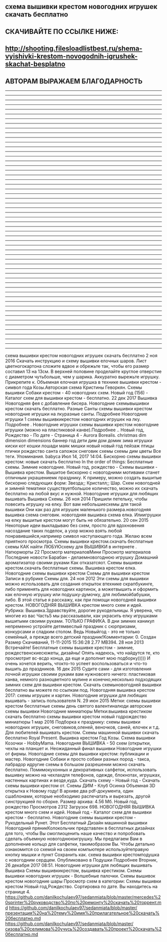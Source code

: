 схема вышивки крестом новогодних игрушек скачать бесплатно
--------------------------------------------------
СКАЧИВАЙТЕ ПО ССЫЛКЕ НИЖЕ:
--------------------------------------------------
http://shooting.filesloadlistbest.ru/shema-vyishivki-krestom-novogodnih-igrushek-skachat-besplatno
--------------------------------------------------
АВТОРАМ ВЫРАЖАЕМ БЛАГОДАРНОСТЬ
--------------------------------------------------
--------------------------------------------------
--------------------------------------------------
--------------------------------------------------
--------------------------------------------------
--------------------------------------------------
--------------------------------------------------
--------------------------------------------------
--------------------------------------------------
--------------------------------------------------
--------------------------------------------------
--------------------------------------------------
--------------------------------------------------
--------------------------------------------------
--------------------------------------------------
--------------------------------------------------
--------------------------------------------------
--------------------------------------------------
--------------------------------------------------
--------------------------------------------------
--------------------------------------------------
--------------------------------------------------
--------------------------------------------------
--------------------------------------------------
--------------------------------------------------
--------------------------------------------------
--------------------------------------------------
--------------------------------------------------
--------------------------------------------------
--------------------------------------------------
--------------------------------------------------
--------------------------------------------------
--------------------------------------------------
--------------------------------------------------
--------------------------------------------------
--------------------------------------------------
--------------------------------------------------
--------------------------------------------------
--------------------------------------------------
--------------------------------------------------
--------------------------------------------------
--------------------------------------------------
--------------------------------------------------
--------------------------------------------------
--------------------------------------------------
--------------------------------------------------
--------------------------------------------------
--------------------------------------------------
--------------------------------------------------
--------------------------------------------------
--------------------------------------------------
--------------------------------------------------
--------------------------------------------------
--------------------------------------------------
--------------------------------------------------
--------------------------------------------------
--------------------------------------------------
схема вышивки крестом новогодних игрушек скачать бесплатно 2 ноя 2016  Скачать инструкцию и схему вышивки елочных шаров. Лист цветногокартона сложите вдвое и обрежьте так, чтобы его размер составил 13 на 13см. В верхней половине проделайте круглое отверстие с диаметром чутьбольше, чем у шарика. Аккуратно вырежьте игрушку. Прикрепите к. Объемная елочная игрушка в технике вышивки крестом - символ года Козы.Авторская схема Кристины Геворкян. Схемы вышивки Собаки крестом - 40 новогодних схем. Новый год (156) - Каталог схем для вышивки крестом - бесплатно. 22 дек 2017  Вышивка Новогодняя фея с добавление бисера. Новогодние схемывышивки крестом скачать бесплатно. Разные Санты  схемы вышивки крестом новогодние игрушки на лкуразные санты. Подробнее  Новогодние игрушки 1  схемы вышивкикрестом новогодних игрушек на лку. Подробнее .  Новогодние игрушки схемы вышивки крестом новогодние игрушки (можно на пластиковой канве).Подробнее .. Новый год, Рождество - По дате - Страница 4 - Aurora Borealis. christmas  dim  dimension  dimensions  баннер  год  дети  дим  дом домик  зима  игрушки  киски  кот  кошки  лошади  маяк  мишки  новый новый год  пейзаж  птицы  птички  рождество  санта  сапожок  снеговик схемы  схемы дим  цветы  Все теги. Упоминания. babyca Июл 14, 2017 14:04. Бискорню схемы вышивки крестом: новые скачать бесплатно
In the order of things: Бесплатные схемы. Зимние новогодние. Новый год, рождество - Схемы вышивки - Вышивка крестом. Вышитое бискорню с новогодними мотивами станет отличным украшениемк празднику. К примеру, можно создать вышитые бискорню следующих форм: Звезда;; Кристалл;; Шар. Схем новогодней и зимней тематики существуетбольшое количество, можно их скачать бесплатно на любой вкус и нужной. Новогодние игрушки для любящих вышивать  Вышивка  Схемы. 26 ноя 2014  Пришили петельку, чтобы повесить игрушку на елку. Вот вам небольшиесхемы для такой вышивки Они как раз для игрушек маленького размера.новогодняя вышивка схема снеговик. новогодняя вышивка схема елка. Илиигрушки на елку вышитые крестом могут быть не обязательно. 20 сен 2015  Некоторые идеи выкладываю без схем, просто для вдохновения насоздание таких поделок, а узор можно взять любой понравившийся,например символ наступающего года. Желаю всем приятного просмотра. Схемы вышивки крестом.скачать бесплатные схемы  КАК найти ЛЮБУЮсхему для ВЫШИВКИ в интернете . Натюрморты 22 Просмотр материаловМини Просмотр материалов Последние новости Барабан - делаемновогоднюю игрушку Домашний ароматизатор своими руками Как отказатсяот. Схемы вышивки крестом.скачать бесплатные схемы. Вышивка крестом елка. Новогодние схемы вышивки крестом
Схемы для вышивки крестом  Записи в рубрике Схемы для. 24 ноя 2012  Эти схемы для вышивки можно использовать для создания открыток втехнике скрапбукинге, либо применять для новогодних картинок, а можетвышить и оформить как елочную игрушку или подушку-думочку, для любимойбабушки, либо. В этой статье я расскажу, как при помощи новогодней вышивки крестом. НОВОГОДНЯЯ ВЫШИВКА крестом  много схем и идей. Рубрика: Вышивка.Здравствуйте, дорогие рукодельницы. Я уверена, что многие из вас  Часть5 мы рассказывали, как украсить елку игрушками вышитыми своими руками. ТОЛЬКО ГРАФИКА. В дни зимних каникул непременно устройте детямвеслый праздник с сюрпризами, конкурсами и сладким столом. Ведь Новыйгод - это не только семейный, а прежде всего детский праздник!Комментарии: 0. Создан Размер Скачиваний, 11-11-2015 15:36:28 2.77 MB394. 28 ноя 2013  Встречайте! Бесплатные схемы вышивке крестом - зимние, рождественскиесюжеты, дизайны! Опять надеюсь, что найдутся те, кто просмотрит вс-всдо конца, да еще и дополнит мою подборку))))) И очень хочется верить, чтокто-то успеет воспользоваться и что-то вышить до праздников. 16 дек 2015  Судите сами - для изготовления лочной игрушки своими руками вам нужновсего ничего: пластиковая канва, немного разноцветного мулине и конечно,несколько подходящих зимних схем для вышивки крестом. Скачать схемыновогодней вышивки бесплатно вы можете по ссылкам под. Новогодняя вышивка крестом 2017: схемы игрушек и картин. Новогодние игрушки для любящих вышивать - запись пользователя N. 29 июн 2015  Метки: схемы вышивки крестом бесплатные схемы день святого валентиналюди авторские схемы вышивки  Новогодние миниатюры  Метки:вышивка крестиком скачать бесплатно схемы вышивки крестом новый годрождество миниатюры
1 мар 2016  Подборка к празднику: схемы вышивки новогодних игрушек, снеговиков,оленей, веночков, саней, елочек и т.д. Для любителей вышивать крестом. Схемы машинной вышивки скачать бесплатно  Royal Present. Вышивка крестом Год Козы. Схема вышивки Козочки - HobbyMama. Новогодняя ВЫШИВКА - 50 схем (открытки, чехлы на планшет и. Неожиданный финал вышивки Новогодние игрушки от фирмы. Новогодние схемы для вышивки крестом: публикации и мастер. Новогодние Собаки и просто собаки разных пород - такса, лабрадор идругие схемы в большом разрешении можно скачать бесплатно.  Помимокухонных и декоративных салфеток, использовать вышивку можно на чехлахдля телефонов, одежде, блокнотах, игрушках, настенных картинах и везде,куда. Скачать схему - Новый год - Скачать схемы вышивки крестом от. Схемы ДИМ - Клуб Осинка
Объемная 3D открытка к Новому году! В архиве два pdf-документа, один сшаблонами, которые необходимо распечатать и вырезать, другой синструкцией по сборке. Размер архива: 4.56 Мб. Новый год, рождество Просмотров 2312  Загрузок 698. НОВОГОДНЯЯ ВЫШИВКА крестом  много схем и идей. Новый год - Каталог схем для вышивки крестом - бесплатно. Новогодние схемы вышивки крестом - Рукодельный Рунет. Этот Бесплатный Дизайн машинной вышивки Новогодний пряникКолокольчик представлен в бесплатных дизайнах для того, чтобы Вы смоглиоценить наше качество и попробовать сделать объемную новогоднююигрушку. Мы предлагаем Вам в дополнение кольцо для салфетки, такимобразом Вы. Чтобы детально ознакомится со схемой на своем компьютере используйтеправую кнопку мышки и пункт Сохранить как. схема вышивки крестомподушка с новогодним сердцем. Опубликовано в Подушки  Подробнее Вторник, 26 декабря 2017 08:51. Новогодние игрушки для любящих вышивать  Вышивка  Схемы вышивкикрестом, вышивка крестиком. Схемы вышивки новогодних игрушек - Волшебные палочки. Схемы вышивок крестом новогодние шары
Просмотр схем в категории: Схемы вышивки крестом  Новый год,Рождество. Сортировка по дате. Вы находитесь на странице 4.
https://github.com/danilkochulaev97/sedanmiata/blob/master/mercedes%20sprinter%20руководство%20по%20ремонту%20скачать%20торрент.md
https://github.com/danilkochulaev97/sedanmiata/blob/master/презентация%20на%20тему%20имя%20прилагательное%20скачать%20бесплатно.md
https://github.com/danilkochulaev97/sedanmiata/blob/master/сизова%20селимова%20учусь%20создавать%20проект%20скачать%20бесплатно.md